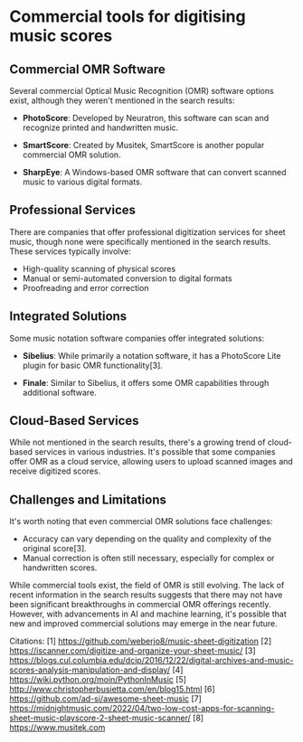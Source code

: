 # Commercial tools for digitising music scores

## Commercial OMR Software

Several commercial Optical Music Recognition (OMR) software options exist, although they weren't mentioned in the search results:

- **PhotoScore**: Developed by Neuratron, this software can scan and recognize printed and handwritten music.

- **SmartScore**: Created by Musitek, SmartScore is another popular commercial OMR solution.

- **SharpEye**: A Windows-based OMR software that can convert scanned music to various digital formats.

## Professional Services

There are companies that offer professional digitization services for sheet music, though none were specifically mentioned in the search results. These services typically involve:

- High-quality scanning of physical scores
- Manual or semi-automated conversion to digital formats
- Proofreading and error correction

## Integrated Solutions

Some music notation software companies offer integrated solutions:

- **Sibelius**: While primarily a notation software, it has a PhotoScore Lite plugin for basic OMR functionality[3].

- **Finale**: Similar to Sibelius, it offers some OMR capabilities through additional software.

## Cloud-Based Services

While not mentioned in the search results, there's a growing trend of cloud-based services in various industries. It's possible that some companies offer OMR as a cloud service, allowing users to upload scanned images and receive digitized scores.

## Challenges and Limitations

It's worth noting that even commercial OMR solutions face challenges:

- Accuracy can vary depending on the quality and complexity of the original score[3].
- Manual correction is often still necessary, especially for complex or handwritten scores.

While commercial tools exist, the field of OMR is still evolving. The lack of recent information in the search results suggests that there may not have been significant breakthroughs in commercial OMR offerings recently. However, with advancements in AI and machine learning, it's possible that new and improved commercial solutions may emerge in the near future.

Citations:
[1] https://github.com/weberjo8/music-sheet-digitization
[2] https://iscanner.com/digitize-and-organize-your-sheet-music/
[3] https://blogs.cul.columbia.edu/dcip/2016/12/22/digital-archives-and-music-scores-analysis-manipulation-and-display/
[4] https://wiki.python.org/moin/PythonInMusic
[5] http://www.christopherbusietta.com/en/blog15.html
[6] https://github.com/ad-si/awesome-sheet-music
[7] https://midnightmusic.com/2022/04/two-low-cost-apps-for-scanning-sheet-music-playscore-2-sheet-music-scanner/
[8] https://www.musitek.com